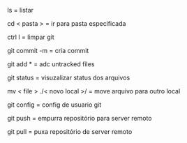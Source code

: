 ls = listar

cd < pasta > = ir para pasta especificada

ctrl l = limpar git 

git commit -m = cria commit

git add * = adc untracked files

git status = visuzalizar status dos arquivos 

mv < file > ./< novo local >/ = move arquivo para outro local

git config = config de usuario git

git push = empurra repositório para server remoto

git pull = puxa repositório de server remoto


